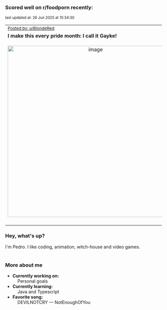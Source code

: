 ### Scored well on r/foodporn recently:

<p align="left"><sub>last updated at: 26 Jun 2025 at 15:34:30</sub></p>

|   |
| --- |
| <sub>[Posted by: u/BlondeRed][source]</sub> |
| **I make this every pride month: I call it Gayke!** | 
|<p align="center"> <img alt="image" src="https://i.redd.it/r34mfwuhb39f1.png" width="550" /> </p>|
|   |

### Hey, what's up?

I'm Pedro. I like coding, animation, witch-house and video games.<br><br>

### More about me
- **Currently working on:**  
&nbsp;&nbsp;&nbsp;&nbsp;Personal goals
- **Currently learning:**  
&nbsp;&nbsp;&nbsp;&nbsp;Java and Typescript
- **Favorite song:**  
&nbsp;&nbsp;&nbsp;&nbsp;DEVILNOTCRY — NotEnoughOfYou<br><br>

  



  
  
  
[linkedin]: https://linkedin.com/in/pedro-h-r-gomes-8a487b14a/
[gmail]: mailto:pilique11@gmail.com
[source]: https://reddit.com/r/FoodPorn/comments/1lk8fca/i_make_this_every_pride_month_i_call_it_gayke/
[redditAPI]: https://www.reddit.com/dev/api/